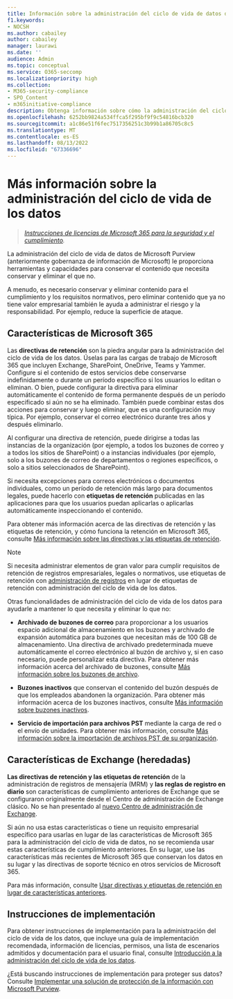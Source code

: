 ```yaml
---
title: Información sobre la administración del ciclo de vida de datos de Microsoft Purview
f1.keywords:
- NOCSH
ms.author: cabailey
author: cabailey
manager: laurawi
ms.date: ''
audience: Admin
ms.topic: conceptual
ms.service: O365-seccomp
ms.localizationpriority: high
ms.collection:
- M365-security-compliance
- SPO_Content
- m365initiative-compliance
description: Obtenga información sobre cómo la administración del ciclo de vida de datos de Microsoft Purview le ayuda a mantener lo que necesita y a eliminar lo que no.
ms.openlocfilehash: 6252bb9824a534ffca5f295bf9f9c54816bcb320
ms.sourcegitcommit: a1c86e51f6fec7517356251c3b99b1a86705c8c5
ms.translationtype: MT
ms.contentlocale: es-ES
ms.lasthandoff: 08/13/2022
ms.locfileid: "67336696"
---
```

# <a name="learn-about-data-lifecycle-management"></a>Más información sobre la administración del ciclo de vida de los datos

>*[Instrucciones de licencias de Microsoft 365 para la seguridad y el cumplimiento](/office365/servicedescriptions/microsoft-365-service-descriptions/microsoft-365-tenantlevel-services-licensing-guidance/microsoft-365-security-compliance-licensing-guidance).*

La administración del ciclo de vida de datos de Microsoft Purview (anteriormente gobernanza de información de Microsoft) le proporciona herramientas y capacidades para conservar el contenido que necesita conservar y eliminar el que no. 

A menudo, es necesario conservar y eliminar contenido para el cumplimiento y los requisitos normativos, pero eliminar contenido que ya no tiene valor empresarial también le ayuda a administrar el riesgo y la responsabilidad. Por ejemplo, reduce la superficie de ataque.

## <a name="microsoft-365-features"></a>Características de Microsoft 365

Las **directivas de retención** son la piedra angular para la administración del ciclo de vida de los datos. Úselas para las cargas de trabajo de Microsoft 365 que incluyen Exchange, SharePoint, OneDrive, Teams y Yammer. Configure si el contenido de estos servicios debe conservarse indefinidamente o durante un período específico si los usuarios lo editan o eliminan. O bien, puede configurar la directiva para eliminar automáticamente el contenido de forma permanente después de un período especificado si aún no se ha eliminado. También puede combinar estas dos acciones para conservar y luego eliminar, que es una configuración muy típica. Por ejemplo, conservar el correo electrónico durante tres años y después eliminarlo.

Al configurar una directiva de retención, puede dirigirse a todas las instancias de la organización (por ejemplo, a todos los buzones de correo y a todos los sitios de SharePoint) o a instancias individuales (por ejemplo, solo a los buzones de correo de departamentos o regiones específicos, o solo a sitios seleccionados de SharePoint).

Si necesita excepciones para correos electrónicos o documentos individuales, como un período de retención más largo para documentos legales, puede hacerlo con **etiquetas de retención** publicadas en las aplicaciones para que los usuarios puedan aplicarlas o aplicarlas automáticamente inspeccionando el contenido.

Para obtener más información acerca de las directivas de retención y las etiquetas de retención, y cómo funciona la retención en Microsoft 365, consulte [Más información sobre las directivas y las etiquetas de retención](retention.md). 

> [!NOTE]
> Si necesita administrar elementos de gran valor para cumplir requisitos de retención de registros empresariales, legales o normativos, use etiquetas de retención con [administración de registros](records-management.md) en lugar de etiquetas de retención con administración del ciclo de vida de los datos.

Otras funcionalidades de administración del ciclo de vida de los datos para ayudarle a mantener lo que necesita y eliminar lo que no:

- **Archivado de buzones de correo** para proporcionar a los usuarios espacio adicional de almacenamiento en los buzones y archivado de expansión automática para buzones que necesitan más de 100 GB de almacenamiento. Una directiva de archivado predeterminada mueve automáticamente el correo electrónico al buzón de archivo y, si en caso necesario, puede personalizar esta directiva. Para obtener más información acerca del archivado de buzones, consulte [Más información sobre los buzones de archivo](archive-mailboxes.md).
    
- **Buzones inactivos** que conservan el contenido del buzón después de que los empleados abandonen la organización. Para obtener más información acerca de los buzones inactivos, consulte [Más información sobre buzones inactivos](inactive-mailboxes-in-office-365.md).

- **Servicio de importación para archivos PST** mediante la carga de red o el envío de unidades. Para obtener más información, consulte [Más información sobre la importación de archivos PST de su organización](importing-pst-files-to-office-365.md).

## <a name="exchange-legacy-features"></a>Características de Exchange (heredadas)

**Las directivas de retención y las etiquetas de retención** de la administración de registros de mensajería (MRM) y **las reglas de registro en diario** son características de cumplimiento anteriores de Exchange que se configuraron originalmente desde el Centro de administración de Exchange clásico. No se han presentado al [nuevo Centro de administración de Exchange](/exchange/features-in-new-eac).

Si aún no usa estas características o tiene un requisito empresarial específico para usarlas en lugar de las características de Microsoft 365 para la administración del ciclo de vida de datos, no se recomienda usar estas características de cumplimiento anteriores. En su lugar, use las características más recientes de Microsoft 365 que conservan los datos en su lugar y las directivas de soporte técnico en otros servicios de Microsoft 365.

Para más información, consulte [Usar directivas y etiquetas de retención en lugar de características anteriores](retention.md#use-retention-policies-and-retention-labels-instead-of-older-features).


## <a name="deployment-guidance"></a>Instrucciones de implementación

Para obtener instrucciones de implementación para la administración del ciclo de vida de los datos, que incluye una guía de implementación recomendada, información de licencias, permisos, una lista de escenarios admitidos y documentación para el usuario final, consulte [Introducción a la administración del ciclo de vida de los datos](get-started-with-information-governance.md).

¿Está buscando instrucciones de implementación para proteger sus datos? Consulte [Implementar una solución de protección de la información con Microsoft Purview](information-protection-solution.md).

